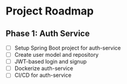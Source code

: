 # Project Roadmap

## Phase 1: Auth Service
- [ ] Setup Spring Boot project for auth-service
- [ ] Create user model and repository
- [ ] JWT-based login and signup
- [ ] Dockerize auth-service
- [ ] CI/CD for auth-service